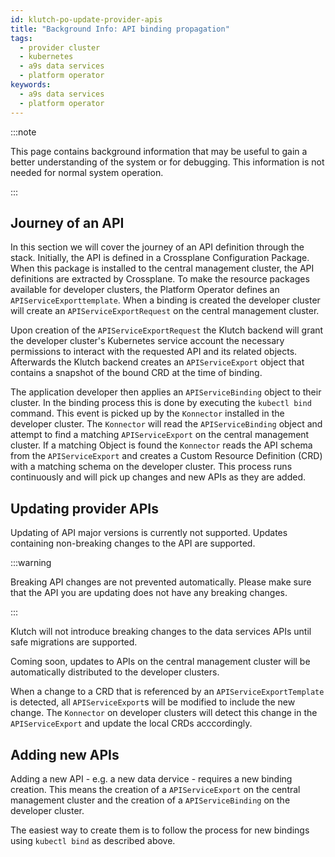 ```yaml
---
id: klutch-po-update-provider-apis
title: "Background Info: API binding propagation"
tags:
  - provider cluster
  - kubernetes
  - a9s data services
  - platform operator
keywords:
  - a9s data services
  - platform operator
---
```


:::note

This page contains background information that may be useful to gain a better understanding of the
system or for debugging. This information is not needed for normal system operation.

:::

## Journey of an API

In this section we will cover the journey of an API definition through the stack. Initially, the API
is defined in a Crossplane Configuration Package. When this package is installed to the central
management cluster, the API definitions are extracted by Crossplane. To make the resource packages
available for developer clusters, the Platform Operator defines an `APIServiceExporttemplate`. When a
binding is created the developer cluster will create an `APIServiceExportRequest` on the central
management cluster.

Upon creation of the `APIServiceExportRequest` the Klutch backend will grant the developer cluster's
Kubernetes service account the necessary permissions to interact with the requested API and its
related objects. Afterwards the Klutch backend creates an `APIServiceExport` object that contains a
snapshot of the bound CRD at the time of binding.

The application developer then applies an `APIServiceBinding` object to their cluster. In the
binding process this is done by executing the `kubectl bind` command. This event is picked up by the
`Konnector` installed in the developer cluster. The `Konnector` will read the `APIServiceBinding`
object and attempt to find a matching `APIServiceExport` on the central management cluster. If a
matching Object is found the `Konnector` reads the API schema from the `APIServiceExport` and
creates a Custom Resource Definition (CRD) with a matching schema on the developer cluster. This
process runs continuously and will pick up changes and new APIs as they are added.

## Updating provider APIs

Updating of API major versions is currently not supported. Updates containing non-breaking changes
to the API are supported.

:::warning

Breaking API changes are not prevented automatically. Please make sure that the API you are updating
does not have any breaking changes.

:::

Klutch will not introduce breaking changes to the data services APIs until safe migrations are
supported.

Coming soon, updates to APIs on the central management cluster will be automatically distributed to
the developer clusters.

When a change to a CRD that is referenced by an `APIServiceExportTemplate` is detected, all
`APIServiceExport`s will be modified to include the new change. The `Konnector` on developer clusters
will detect this change in the `APIServiceExport` and update the local CRDs acccordingly.

## Adding new APIs

Adding a new API - e.g. a new data dervice - requires a new binding creation. This means the
creation of a `APIServiceExport` on the central management cluster and the creation of a
`APIServiceBinding` on the developer cluster.

The easiest way to create them is to follow the process for new bindings using `kubectl bind` as
described above.
